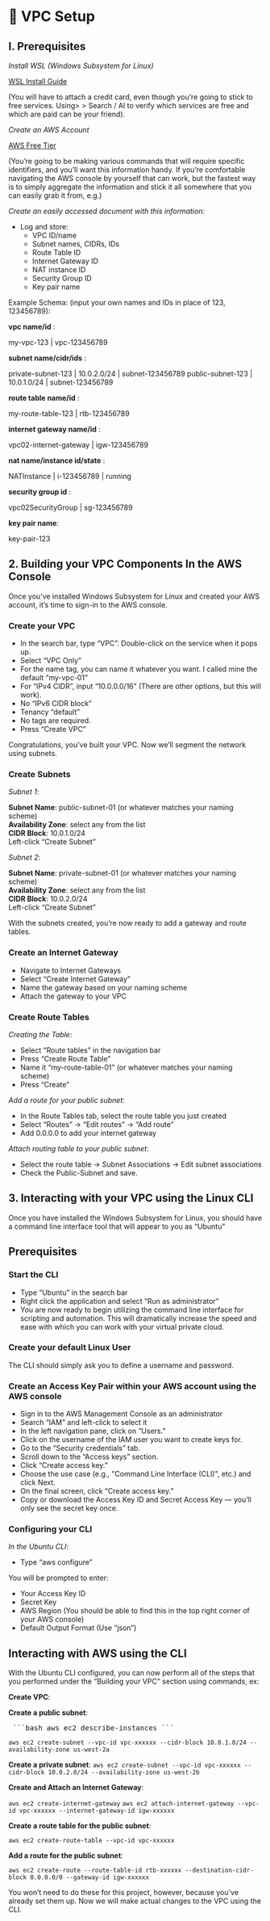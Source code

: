 # 🔧 VPC Setup

## I. Prerequisites

*Install WSL (Windows Subsystem for Linux)*

[WSL Install Guide](https://learn.microsoft.com/en-us/windows/wsl/install)

(You will have to attach a credit card, even though you’re going to stick to free services. Using> > Search / AI to verify which services are free and which are paid can be your friend).

*Create an AWS Account*

[AWS Free Tier](https://aws.amazon.com/free)

(You’re going to be making various commands that will require specific identifiers, and you’ll want this information handy. If you’re comfortable navigating the AWS console by yourself that can work, but the fastest way is to simply aggregate the information and stick it all somewhere that you can easily grab it from, e.g.)

*Create an easily accessed document with this information:*
- Log and store:
    - VPC ID/name
    - Subnet names, CIDRs, IDs
    - Route Table ID
    - Internet Gateway ID
    - NAT instance ID
    - Security Group ID
    - Key pair name

Example Schema: (input your own names and IDs in place of 123, 123456789):

**vpc name/id** :

my-vpc-123 | vpc-123456789

**subnet name/cidr/ids** :

private-subnet-123 | 10.0.2.0/24 | subnet-123456789
public-subnet-123 | 10.0.1.0/24 | subnet-123456789

**route table name/id** :

my-route-table-123 | rtb-123456789

**internet gateway name/id** :

vpc02-internet-gateway | igw-123456789

**nat name/instance id/state** :

NATInstance  | i-123456789 |  running

**security group id** :

vpc02SecurityGroup | sg-123456789

**key pair name**:

key-pair-123

## 2. Building your VPC Components In the AWS Console

Once you’ve installed Windows Subsystem for Linux and created your AWS account, it’s time to sign-in to the AWS console.

### Create your VPC
- In the search bar, type “VPC”. Double-click on the service when it pops up.
- Select “VPC Only” 
- For the name tag, you can name it whatever you want. I called mine the default “my-vpc-01”
- For “IPv4 CIDR”, input “10.0.0.0/16” (There are other options, but this will work).
- No “IPv6 CIDR block”
- Tenancy “default”
- No tags are required.
- Press “Create VPC”

Congratulations, you’ve built your VPC. Now we’ll segment the network using subnets. 

### Create Subnets

*Subnet 1*:  

**Subnet Name**: public-subnet-01 (or whatever matches your naming scheme)  
**Availability Zone**: select any from the list  
**CIDR Block**: 10.0.1.0/24  
Left-click “Create Subnet”  

*Subnet 2*:  

**Subnet Name**: private-subnet-01 (or whatever matches your naming scheme)  
**Availability Zone**: select any from the list  
**CIDR Block**: 10.0.2.0/24  
Left-click “Create Subnet”  

With the subnets created, you’re now ready to add a gateway and route tables.  

### Create an Internet Gateway  
- Navigate to Internet Gateways  
- Select “Create Internet Gateway”  
- Name the gateway based on your naming scheme  
- Attach the gateway to your VPC  

### Create Route Tables
*Creating the Table*:  
- Select “Route tables” in the navigation bar  
- Press “Create Route Table”  
- Name it “my-route-table-01” (or whatever matches your naming scheme)  
- Press “Create”  

*Add a route for your public subnet*:
- In the Route Tables tab, select the route table you just created
- Select “Routes” -> “Edit routes” -> “Add route” 
- Add 0.0.0.0 to add your internet gateway

*Attach routing table to your public subnet*:
- Select the route table -> Subnet Associations -> Edit subnet associations
- Check the Public-Subnet and save.

## 3. Interacting with your VPC using the Linux CLI

Once you have installed the Windows Subsystem for Linux, you should have a command line interface tool that will appear to you as “Ubuntu”  

## Prerequisites

### Start the CLI  

- Type “Ubuntu” in the search bar
- Right click the application and select “Run as administrator”
- You are now ready to begin utilizing the command line interface for scripting and automation. This will dramatically increase the speed and ease with which you can work with your virtual private cloud. 

### Create your default Linux User

The CLI should simply ask you to define a username and password.

### Create an Access Key Pair within your AWS account using the AWS console

- Sign in to the AWS Management Console as an administrator
- Search “IAM” and left-click to select it
- In the left navigation pane, click on “Users.”
- Click on the username of the IAM user you want to create keys for.
- Go to the “Security credentials” tab.
- Scroll down to the “Access keys” section.
- Click “Create access key.”
- Choose the use case (e.g., "Command Line Interface (CLI)", etc.) and click Next.
- On the final screen, click “Create access key.”
- Copy or download the Access Key ID and Secret Access Key — you’ll only see the secret key once.

### Configuring your CLI

*In the Ubuntu CLI*:

- Type “aws configure”  

You will be prompted to enter:
- Your Access Key ID 
- Secret Key 
- AWS Region (You should be able to find this in the top right corner of your AWS console) 
- Default Output Format (Use “json”) 

## Interacting with AWS using the CLI

With the Ubuntu CLI configured, you can now perform all of the steps that you performed under the “Building your VPC” section using commands, ex:

**Create VPC**:

**Create a public subnet**:

 <pre> ```bash aws ec2 describe-instances ``` </pre> 

```aws ec2 create-subnet --vpc-id vpc-xxxxxx --cidr-block 10.0.1.0/24 --availability-zone us-west-2a```

**Create a private subnet**:
```aws ec2 create-subnet --vpc-id vpc-xxxxxx --cidr-block 10.0.2.0/24 --availability-zone us-west-2b```

**Create and Attach an Internet Gateway**:

```aws ec2 create-internet-gateway```
```aws ec2 attach-internet-gateway --vpc-id vpc-xxxxxx --internet-gateway-id igw-xxxxxx```

**Create a route table for the public subnet**:

```aws ec2 create-route-table --vpc-id vpc-xxxxxx```

**Add a route for the public subnet**:

```aws ec2 create-route --route-table-id rtb-xxxxxx --destination-cidr-block 0.0.0.0/0 --gateway-id igw-xxxxxx```

You won’t need to do these for this project, however, because you’ve already set them up. Now we will make actual changes to the VPC using the CLI.


